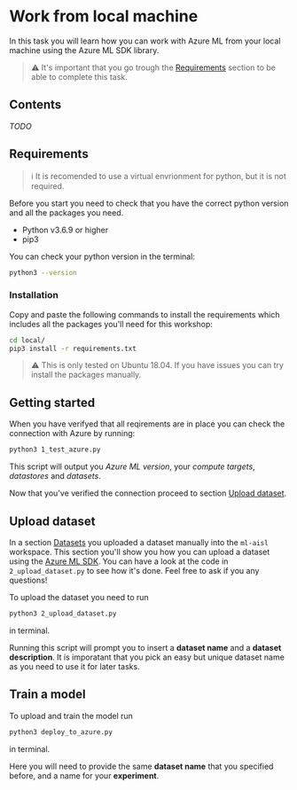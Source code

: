 # Work from local machine
In this task you will learn how you can work with Azure ML from your local machine using the Azure ML SDK library.

> :warning: It's important that you go trough the [Requirements](#requirements) section to be able to complete this task.

## Contents
*TODO*

## Requirements
> :information_source: It is recomended to use a virtual envrionment for python, but it is not required.

Before you start you need to check that you have the correct python version and all the packages you need.  
* Python v3.6.9 or higher
* pip3

You can check your python version in the terminal:  
```sh
python3 --version
```

### Installation
Copy and paste the following commands to install the requirements which includes all the packages you'll need for this workshop:  
```sh
cd local/
pip3 install -r requirements.txt
```

> :warning: This is only tested on Ubuntu 18.04. If you have issues you can try install the packages manually.

## Getting started
When you have verifyed that all reqirements are in place you can check the connection with Azure by running:  
```sh
python3 1_test_azure.py
```
This script will output you *Azure ML version*, your *compute targets*, *datastores* and *datasets*.

Now that you've verified the connection proceed to section [Upload dataset](#upload-dataset).

## Upload dataset
In a section [Datasets]() you uploaded a dataset manually into the `ml-aisl` workspace. This section you'll show you how you can upload a dataset using the [Azure ML SDK](). You can have a look at the code in `2_upload_dataset.py` to see how it's done. Feel free to ask if you any questions!  

To upload the dataset you need to run
```sh
python3 2_upload_dataset.py
```
in terminal.

Running this script will prompt you to insert a **dataset name** and a **dataset description**. It is imporatant that you pick an easy but unique dataset name as you need to use it for later tasks. 

## Train a model
To upload and train the model run
```sh
python3 deploy_to_azure.py
```
in terminal.

Here you will need to provide the same **dataset name** that you specified before, and a name for your **experiment**.
